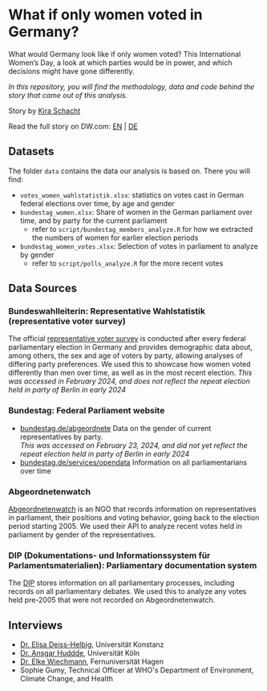 # What if only women voted in Germany?

What would Germany look like if only women voted? This International Women’s Day, a look at which parties would be in power, and which decisions might have gone differently.

*In this repository, you will find the methodology, data and code behind
the story that came out of this analysis.*

Story by [Kira Schacht](https://www.twitter.com/daten_drang)

Read the full story on DW.com: [EN](https://www.dw.com/a-68277145) | [DE](https://www.dw.com/a-68335752)

## Datasets

The folder `data` contains the data our analysis is based on. There you will find:

- `votes_women_wahlstatistik.xlsx`: statistics on votes cast in German federal elections over time, by age and gender
- `bundestag_women.xlsx`: Share of women in the German parliament over time, and by party for the current parliament
    - refer to `script/bundestag_members_analyze.R` for how we extracted the numbers of women for earlier election periods
- `bundestag_women_votes.xlsx`: Selection of votes in parliament to analyze by gender
    - refer to `script/polls_analyze.R` for the more recent votes

## Data Sources

### Bundeswahlleiterin: Representative Wahlstatistik (representative voter survey)

The official [representative voter survey](https://www.bundeswahlleiterin.de/bundestagswahlen/2021/ergebnisse/repraesentative-wahlstatistik.html) is conducted after every federal parliamentary election in Germany and provides demographic data about, among others, the sex and age of voters by party, allowing analyses of differing party preferences. We used this to showcase how women voted differently than men over time, as well as in the most recent election. 
*This was accessed in February 2024, and does not reflect the repeat election held in party of Berlin in early 2024*

### Bundestag: Federal Parliament website

- [bundestag.de/abgeordnete](https://www.bundestag.de/abgeordnete) Data on the gender of current representatives by party.<br>*This was accessed on February 23, 2024, and did not yet reflect the repeat election held in party of Berlin in early 2024*
- [bundestag.de/services/opendata](https://www.bundestag.de/services/opendata) Information on all parliamentarians over time

### Abgeordnetenwatch

[Abgeordnetenwatch](https://www.abgeordnetenwatch.de/bundestag/abstimmungen) is an NGO that records information on representatives in parliament, their positions and voting behavior, going back to the election period starting 2005. We used their API to analyze recent votes held in parliament by gender of the representatives.

### DIP (Dokumentations- und Informationssystem für Parlamentsmaterialien): Parliamentary documentation system

The [DIP](https://dip.bundestag.de/) stores information on all parliamentary processes, including records on all parliamentary debates. We used this to analyze any votes held pre-2005 that were not recorded on Abgeordnetenwatch.

## Interviews

- [Dr. Elisa Deiss-Helbig](https://ecpr.eu/profile/ElisaDeiss-Helbig), Universität Konstanz
- [Dr. Ansgar Huddde](https://iss-wiso.uni-koeln.de/de/institut/personen/h/dr-ansgar-hudde), Universität Köln
- [Dr. Elke Wiechmann](https://www.fernuni-hagen.de/polis/lg4/team/elke.wiechmann.shtml), Fernuniversität Hagen
- Sophie Gumy, Technical Officer at WHO's Department of Environment, Climate Change, and Health
